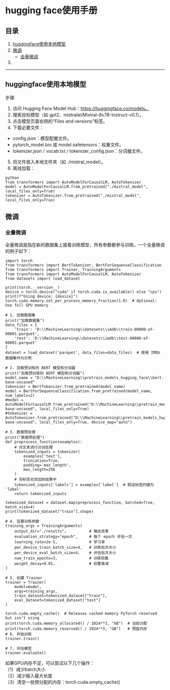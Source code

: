 # hugging face使用手册

## 目录
1. [huggingface使用本地模型](#huggingface使用本地模型)  
2. [微调](#微调)  
   - [全量微调](#全量微调)
4. 


---


## huggingface使用本地模型
步骤:  
1. 访问 Hugging Face Model Hub：https://huggingface.co/models。   
2. 搜索目标模型（如 gpt2、mistralai/Mixtral-8x7B-Instruct-v0.1）。  
3. 点击模型页面右侧的“Files and versions”标签。  
4. 下载必要文件：  
- config.json：模型配置文件。  
- pytorch_model.bin 或 model.safetensors：权重文件。  
- tokenizer.json / vocab.txt / tokenizer_config.json：分词器文件。  
5. 将文件放入本地文件夹（如 ./mistral_model）。  
6. 离线加载：  
```
python
from transformers import AutoModelForCausalLM, AutoTokenizer
model = AutoModelForCausalLM.from_pretrained("./mistral_model", local_files_only=True)
tokenizer = AutoTokenizer.from_pretrained("./mistral_model", local_files_only=True)
```
## 微调
### 全量微调
全量微调是指在新的数据集上接着训练模型，所有参数都参与训练。一个全量微调的例子如下：
```
import torch
from transformers import BertTokenizer, BertForSequenceClassification
from transformers import Trainer, TrainingArguments
from transformers import AutoModelForCausalLM, AutoTokenizer
from datasets import load_dataset

print(torch.__version__)
device = torch.device("cuda" if torch.cuda.is_available() else "cpu")
print(f"Using device: {device}")
torch.cuda.memory.set_per_process_memory_fraction(1.0)  # Optional: Use full GPU memory

# 1. 加载数据集
print("加载数据集")
data_files = {
    'train': 'D:\\MachineLearning\\datesets\\imdb\\train-00000-of-00001.parquet',
    'test': 'D:\\MachineLearning\\datesets\\imdb\\test-00000-of-00001.parquet'
}
dataset = load_dataset('parquet', data_files=data_files)  # 使用 IMDb 数据集作为示例

# 2. 加载预训练的 BERT 模型和分词器
print("加载预训练的 BERT 模型和分词器")
model_name = "D:\\MachineLearning\\pretrain_models_hugging_face\\bert-base-uncased"
tokenizer = BertTokenizer.from_pretrained(model_name)
model = BertForSequenceClassification.from_pretrained(model_name, num_labels=2)
#model = AutoModelForCausalLM.from_pretrained("D:\\MachineLearning\\pretrain_models_hugging_face\\bert-base-uncased", local_files_only=True)
#tokenizer = AutoTokenizer.from_pretrained("D:\\MachineLearning\\pretrain_models_hugging_face\\bert-base-uncased", local_files_only=True, device_map="auto")

# 3. 数据预处理
print("数据预处理")
def preprocess_function(examples):
    # 对文本进行分词处理
    tokenized_inputs = tokenizer(
        examples['text'],
        truncation=True,
        padding='max_length',
        max_length=256
    )
    # 将标签也添加到结果中
    tokenized_inputs['labels'] = examples['label']  # 假设标签的键为 'label'
    return tokenized_inputs

tokenized_dataset = dataset.map(preprocess_function, batched=True, batch_size=4)
print(tokenized_dataset["train"].shape)

# 4. 设置训练参数
training_args = TrainingArguments(
    output_dir="./results",          # 输出目录
    evaluation_strategy="epoch",     # 每个 epoch 评估一次
    learning_rate=2e-5,              # 学习率
    per_device_train_batch_size=4,   # 训练批次大小
    per_device_eval_batch_size=4,    # 评估批次大小
    num_train_epochs=3,              # 训练轮数
    weight_decay=0.01,               # 权重衰减
)

# 5. 创建 Trainer
trainer = Trainer(
    model=model,
    args=training_args,
    train_dataset=tokenized_dataset["train"],
    eval_dataset=tokenized_dataset["test"]
)

torch.cuda.empty_cache()  # Releases cached memory PyTorch reserved but isn’t using
print(torch.cuda.memory_allocated() / 1024**3, "GB")  # 当前分配
print(torch.cuda.memory_reserved() / 1024**3, "GB")   # 预留内存
# 6. 开始训练
trainer.train()

# 7. 评估模型
trainer.evaluate()
```
如果GPU内存不足，可以尝试以下几个操作：  
（1）减少batch大小  
（2）减少输入最大长度  
（3）清空一些预分配的内存：torch.cuda.empty_cache()





